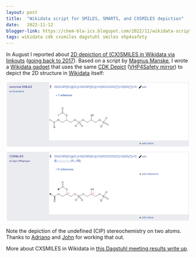 ```yaml
---
layout: post
title:  "Wikidata script for SMILES, SMARTS, and CXSMILES depiction"
date:   2022-11-12
blogger-link: https://chem-bla-ics.blogspot.com/2022/11/wikidata-script-for-smiles-smarts-and.html
tags: wikidata cdk cxsmiles dagstuhl smiles vhp4safety
---
```


In August I reported about [2D depiction of (CX)SMILES in Wikidata via linkouts](https://chem-bla-ics.blogspot.com/2022/08/wikidata-now-escapes-smiles-and-cxsmiles.html)
([going back to 2017](https://chem-bla-ics.blogspot.com/2017/07/wikidata-visualizes-smiles-strings-with.html)). Based on a script by
[Magnus Manske](https://orcid.org/0000-0001-5916-0947), I wrote a [Wikidata gadget](https://www.wikidata.org/wiki/User:Egon_Willighagen/cdkdepict_gadget.js)
that uses the same [CDK Depict](https://www.simolecule.com/cdkdepict/depict.html)
([VHP4Safety mirror](https://cdkdepict.cloud.vhp4safety.nl/)) to depict the 2D structure in [Wikidata](https://wikidata.org/) itself:

![Depicting of part of a Wikidata page with 2D structures of a canonical SMILES and matching CXSMILES.](/assets/images/Screenshot_20221112_130346.png)

Note the depiction of the undefined (CIP) stereochemistry on two atoms. Thanks to
[Adriano](https://orcid.org/0000-0003-0443-9902) and [John](https://nextmovesoftware.com/blog/author/john/) for working that out.

More about CXSMILES in Wikidata in [this Dagstuhl meeting results write up](https://egonw.github.io/cdk-cxsmiles/).


